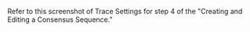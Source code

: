 Refer to this screenshot of Trace Settings for step 4 of the "Creating and Editing a Consensus Sequence."  